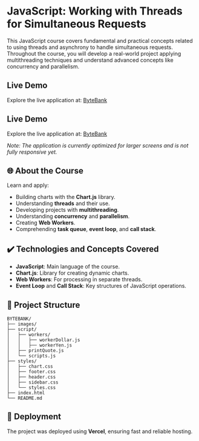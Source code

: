 # JavaScript: Working with Threads for Simultaneous Requests

This JavaScript course covers fundamental and practical concepts related to using threads and asynchrony to handle simultaneous requests. Throughout the course, you will develop a real-world project applying multithreading techniques and understand advanced concepts like concurrency and parallelism.

## Live Demo

Explore the live application at: [ByteBank](https://bytebank-psi.vercel.app/)
## Live Demo
Explore the live application at: [ByteBank](https://bytebank-psi.vercel.app/)

*Note: The application is currently optimized for larger screens and is not fully responsive yet.*



## 🌐 About the Course
Learn and apply:
- Building charts with the **Chart.js** library.
- Understanding **threads** and their use.
- Developing projects with **multithreading**.
- Understanding **concurrency** and **parallelism**.
- Creating **Web Workers**.
- Comprehending **task queue**, **event loop**, and **call stack**.


## ✔️ Technologies and Concepts Covered
- **JavaScript**: Main language of the course.
- **Chart.js**: Library for creating dynamic charts.
- **Web Workers**: For processing in separate threads.
- **Event Loop** and **Call Stack**: Key structures of JavaScript operations.

## 📂 Project Structure
```
BYTEBANK/
├── images/
├── script/
│   ├── workers/
│   │   ├── workerDollar.js
│   │   ├── workerYen.js
│   ├── printQuote.js
│   └── scripts.js
├── styles/
│   ├── chart.css
│   ├── footer.css
│   ├── header.css
│   ├── sidebar.css
│   └── styles.css
├── index.html
└── README.md
```

## 🚀 Deployment
The project was deployed using **Vercel**, ensuring fast and reliable hosting.
